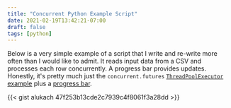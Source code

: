 ```yaml
---
title: "Concurrent Python Example Script"
date: 2021-02-19T13:42:21-07:00
draft: false
tags: [python]
---
```


Below is a very simple example of a script that I write and re-write more often than I would like to admit. It reads input data from a CSV and processes each row concurrently. A progress bar provides updates.  Honestly, it's pretty much just the `concurrent.futures` [`ThreadPoolExecutor` example](https://docs.python.org/3/library/concurrent.futures.html#threadpoolexecutor-example) plus a [progress bar](https://github.com/tqdm/tqdm).

{{< gist alukach 47f253b13cde2c7939c4f8061f3a28dd >}}
